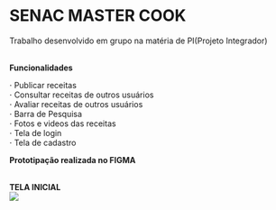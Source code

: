 # SENAC MASTER COOK
Trabalho desenvolvido em grupo na matéria de PI(Projeto Integrador)<br><br>

<strong>Funcionalidades</strong><br>

⋅ Publicar receitas<br>
⋅ Consultar receitas de outros usuários<br>
⋅ Avaliar receitas de outros usuários<br>
⋅ Barra de Pesquisa<br>
⋅ Fotos e videos das receitas<br>
⋅ Tela de login<br>
⋅ Tela de cadastro<br>


<strong> Prototipação realizada no FIGMA </strong><br><br>

<strong> TELA INICIAL </strong><br>
<img src="./public/Imagens do protótipo/TelaInicial.png">

